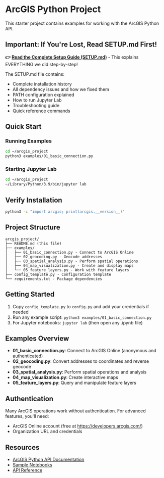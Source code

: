 # ArcGIS Python Project

This starter project contains examples for working with the ArcGIS Python API.

## Important: If You're Lost, Read SETUP.md First!

**👉 [Read the Complete Setup Guide (SETUP.md)](SETUP.md)** - This explains EVERYTHING we did step-by-step!

The SETUP.md file contains:
- Complete installation history
- All dependency issues and how we fixed them
- PATH configuration explained
- How to run Jupyter Lab
- Troubleshooting guide
- Quick reference commands

## Quick Start

### Running Examples
```bash
cd ~/arcgis_project
python3 examples/01_basic_connection.py
```

### Starting Jupyter Lab
```bash
cd ~/arcgis_project
~/Library/Python/3.9/bin/jupyter lab
```

## Verify Installation

```bash
python3 -c "import arcgis; print(arcgis.__version__)"
```

## Project Structure

```
arcgis_project/
├── README.md (this file)
├── examples/
│   ├── 01_basic_connection.py - Connect to ArcGIS Online
│   ├── 02_geocoding.py - Geocode addresses
│   ├── 03_spatial_analysis.py - Perform spatial operations
│   ├── 04_map_visualization.py - Create and display maps
│   └── 05_feature_layers.py - Work with feature layers
├── config_template.py - Configuration template
└── requirements.txt - Package dependencies
```

## Getting Started

1. Copy `config_template.py` to `config.py` and add your credentials if needed
2. Run any example script: `python3 examples/01_basic_connection.py`
3. For Jupyter notebooks: `jupyter lab` (then open any .ipynb file)

## Examples Overview

- **01_basic_connection.py**: Connect to ArcGIS Online (anonymous and authenticated)
- **02_geocoding.py**: Convert addresses to coordinates and reverse geocode
- **03_spatial_analysis.py**: Perform spatial operations and analysis
- **04_map_visualization.py**: Create interactive maps
- **05_feature_layers.py**: Query and manipulate feature layers

## Authentication

Many ArcGIS operations work without authentication. For advanced features, you'll need:
- ArcGIS Online account (free at https://developers.arcgis.com/)
- Organization URL and credentials

## Resources

- [ArcGIS Python API Documentation](https://developers.arcgis.com/python/)
- [Sample Notebooks](https://developers.arcgis.com/python/sample-notebooks/)
- [API Reference](https://developers.arcgis.com/python/api-reference/)
